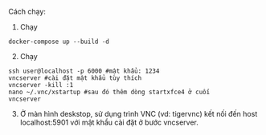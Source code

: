 Cách chạy:
1. Chạy 
~~~
docker-compose up --build -d
~~~
2. Chạy 
~~~
ssh user@localhost -p 6000 #mật khẩu: 1234
vncserver #cài đặt mật khẩu tùy thích
vncserver -kill :1
nano ~/.vnc/xstartup #sau đó thêm dòng startxfce4 ở cuối
vncserver
~~~
3. Ở màn hình deskstop, sử dụng trình VNC (vd: tigervnc) kết nối đến host localhost:5901 với mật khẩu cài đặt ở bước vncserver.


